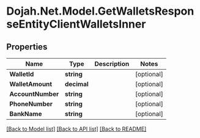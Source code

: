 # Dojah.Net.Model.GetWalletsResponseEntityClientWalletsInner

## Properties

Name | Type | Description | Notes
------------ | ------------- | ------------- | -------------
**WalletId** | **string** |  | [optional] 
**WalletAmount** | **decimal** |  | [optional] 
**AccountNumber** | **string** |  | [optional] 
**PhoneNumber** | **string** |  | [optional] 
**BankName** | **string** |  | [optional] 

[[Back to Model list]](../README.md#documentation-for-models) [[Back to API list]](../README.md#documentation-for-api-endpoints) [[Back to README]](../README.md)

